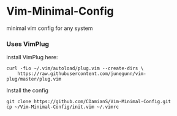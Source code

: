 # Vim-Minimal-Config
minimal vim config for any system

### Uses VimPlug
install VimPlug here:

```
curl -fLo ~/.vim/autoload/plug.vim --create-dirs \
    https://raw.githubusercontent.com/junegunn/vim-plug/master/plug.vim
```

Install the config

```
git clone https://github.com/CDamianS/Vim-Minimal-Config.git
cp ~/Vim-Minimal-Config/init.vim ~/.vimrc
```
